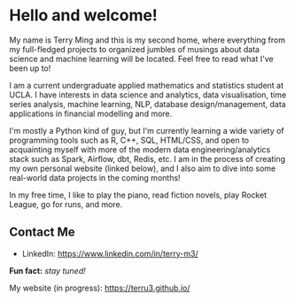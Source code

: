 # Hello and welcome!
My name is Terry Ming and this is my second home, where everything from my full-fledged projects to organized jumbles of musings about data science and machine learning will be located. Feel free to read what I've been up to!

I am a current undergraduate applied mathematics and statistics student at UCLA. I have interests in data science and analytics, data visualisation, time series analysis, machine learning, NLP, database design/management, data applications in financial modelling and more. 

I'm mostly a Python kind of guy, but I'm currently learning a wide variety of programming tools such as R, C++, SQL, HTML/CSS, and open to acquainting myself with more of the modern data engineering/analytics stack such as Spark, Airflow, dbt, Redis, etc. I am in the process of creating my own personal website (linked below), and I also aim to dive into some real-world data projects in the coming months!

In my free time, I like to play the piano, read fiction novels, play Rocket League, go for runs, and more.

## Contact Me

- LinkedIn:
https://www.linkedin.com/in/terry-m3/

**Fun fact:** *stay tuned!*

My website (in progress):
https://terru3.github.io/
